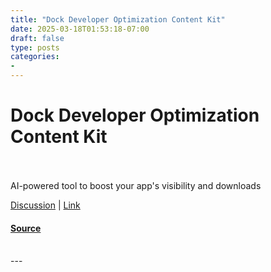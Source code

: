 ```yaml
---
title: "Dock Developer Optimization Content Kit"
date: 2025-03-18T01:53:18-07:00
draft: false
type: posts
categories: 
- 
---
```

# Dock Developer Optimization Content Kit

<br/>

<br/>
AI-powered tool to boost your app's visibility and downloads

[Discussion](https://www.producthunt.com/posts/dock-developer-optimization-content-kit?utm_campaign=producthunt-atom-posts-feed&utm_medium=rss-feed&utm_source=producthunt-atom-posts-feed) | [Link](https://www.producthunt.com/r/p/943407?app_id=339)

#### [Source](https://www.producthunt.com/posts/dock-developer-optimization-content-kit)

<br/>
---
